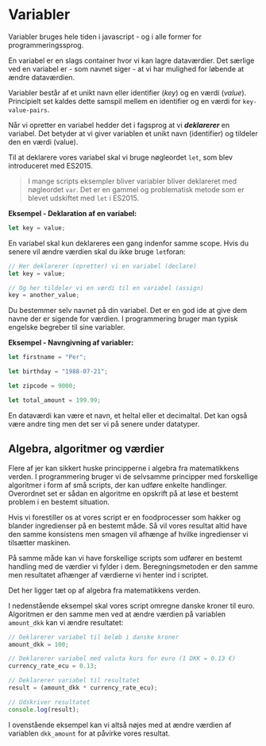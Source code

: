 # Variabler

Variabler bruges hele tiden i javascript - og i alle former for programmeringssprog.

En variabel er en slags container hvor vi kan lagre  dataværdier. Det særlige ved en variabel er - som navnet siger - at vi har mulighed for løbende at ændre dataværdien.

Variabler består af et unikt navn eller identifier (*key*) og en værdi (*value*). Principielt set kaldes dette samspil mellem en identifier og en værdi for `key-value-pairs`.

Når vi opretter en variabel hedder det i fagsprog at vi **_deklarerer_** en variabel. Det betyder at vi giver variablen et unikt navn (identifier) og tildeler den en værdi (value).

Til at deklarere vores variabel skal vi bruge nøgleordet  `let`, som blev introduceret med ES2015. 
> I mange scripts eksempler bliver  variabler bliver deklareret med nøgleordet `var`. Det er en gammel og problematisk metode som er blevet udskiftet med `let` i ES2015.

**Eksempel - Deklaration af en variabel:**

```js
let key = value;
```
En variabel skal kun deklareres een gang indenfor samme scope. Hvis du senere vil ændre værdien skal du ikke bruge `let`foran:
```js
// Her deklarerer (opretter) vi en variabel (declare)
let key = value;

// Og her tildeler vi en værdi til en variabel (assign)
key = another_value;
```
Du bestemmer selv navnet på din variabel. Det er en god ide at give dem navne der er sigende for værdien. I  programmering bruger man typisk engelske begreber til sine variabler.

**Eksempel - Navngivning af variabler:**
```js
let firstname = "Per";

let birthday = "1988-07-21";

let zipcode = 9000;

let total_amount = 199.99;
```

En dataværdi kan være et navn, et heltal eller et decimaltal. Det kan også være andre ting men det ser vi på senere under datatyper.

## Algebra, algoritmer og værdier 

Flere af jer kan sikkert huske principperne i algebra fra matematikkens verden. I programmering bruger vi de selvsamme principper med forskellige algoritmer i form af små scripts, der kan udføre enkelte handlinger. Overordnet set er sådan en algoritme en opskrift på at løse et bestemt problem i en bestemt situation. 

Hvis vi forestiller os at vores script er en  foodprocesser som hakker og blander ingredienser på en bestemt måde. Så vil vores resultat altid have den samme konsistens men smagen vil afhænge af hvilke ingredienser vi tilsætter maskinen. 

På samme måde kan vi have forskellige scripts som udfører en bestemt handling med de værdier vi fylder i dem. Beregningsmetoden er den samme men resultatet afhænger af værdierne vi henter ind i scriptet.

Det her ligger tæt op af algebra fra matematikkens verden.

I nedenstående eksempel skal vores script omregne danske kroner til euro. Algoritmen er den samme men ved at ændre værdien på variablen `amount_dkk` kan vi ændre resultatet:
```js
// Deklarerer variabel til beløb i danske kroner
amount_dkk = 100;

// Deklarerer variabel med valuta kurs for euro (1 DKK = 0.13 €)
currency_rate_ecu = 0.13;

// Deklarerer variabel til resultatet
result = (amount_dkk * currency_rate_ecu);

// Udskriver resultatet
console.log(result);
```
I ovenstående eksempel kan vi altså nøjes med at ændre værdien af variablen `dkk_amount` for at påvirke vores resultat.


